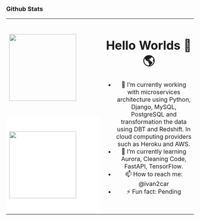 
<!--
**icardenas/icardenas** is a ✨ _special_ ✨ repository because its `README.md` (this file) appears on your GitHub profile.

Here are some ideas to get you started:

- 🔭 I’m currently working on ...
- 🌱 I’m currently learning ...
- 👯 I’m looking to collaborate on ...
- 🤔 I’m looking for help with ...
- 💬 Ask me about ...
- 📫 How to reach me: ...
- 😄 Pronouns: ...
- ⚡ Fun fact: ...
-->


### Github Stats



<table>
<tr style="border: 0">
<td width="50%" style="border: 0"><img height="180em" src="https://github-readme-stats.vercel.app/api?username=icardenas&show_icons=true&hide_border=true&&count_private=true&include_all_commits=true&layout=compact&hide_stars=false" /></td>
<td rowspan="2"><div style="width: 100%;
    	text-align: center;
    	padding: 5px;">
  <h1> Hello Worlds 👋🌎 </h1>
  
- 🔭 I’m currently working with microservices architecture using Python, Django, MySQL, PostgreSQL and transformation the data using DBT and Redshift. In cloud computing providers such as Heroku and AWS.
- 🌱 I’m currently learning Aurora, Cleaning Code, FastAPI, TensorFlow.
- 📫 How to reach me: @ivan2car
- ⚡ Fun fact: Pending
    <br /> <br />
 <div>
</td>
</tr>
<tr style="border: 0; background: white;">
<td style="background: white;"><img height="180em" src="https://github-readme-stats.vercel.app/api/top-langs/?username=icardenas&layout=compact" />
</td>
</tr>
</table>

